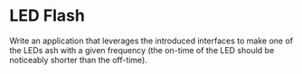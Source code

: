 # LED Flash
Write an application that leverages the introduced interfaces to make one of the LEDs  ash with a given frequency (the on-time of the LED should be noticeably shorter than the off-time).
